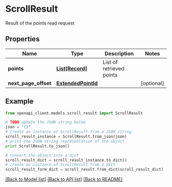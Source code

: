 # ScrollResult

Result of the points read request

## Properties
Name | Type | Description | Notes
------------ | ------------- | ------------- | -------------
**points** | [**List[Record]**](Record.md) | List of retrieved points | 
**next_page_offset** | [**ExtendedPointId**](ExtendedPointId.md) |  | [optional] 

## Example

```python
from openapi_client.models.scroll_result import ScrollResult

# TODO update the JSON string below
json = "{}"
# create an instance of ScrollResult from a JSON string
scroll_result_instance = ScrollResult.from_json(json)
# print the JSON string representation of the object
print ScrollResult.to_json()

# convert the object into a dict
scroll_result_dict = scroll_result_instance.to_dict()
# create an instance of ScrollResult from a dict
scroll_result_form_dict = scroll_result.from_dict(scroll_result_dict)
```
[[Back to Model list]](../README.md#documentation-for-models) [[Back to API list]](../README.md#documentation-for-api-endpoints) [[Back to README]](../README.md)


